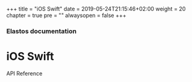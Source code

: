 +++
title = "iOS Swift"
date = 2019-05-24T21:15:46+02:00
weight = 20
chapter = true
pre = ""
alwaysopen = false
+++

### Elastos documentation

# iOS Swift

API Reference

